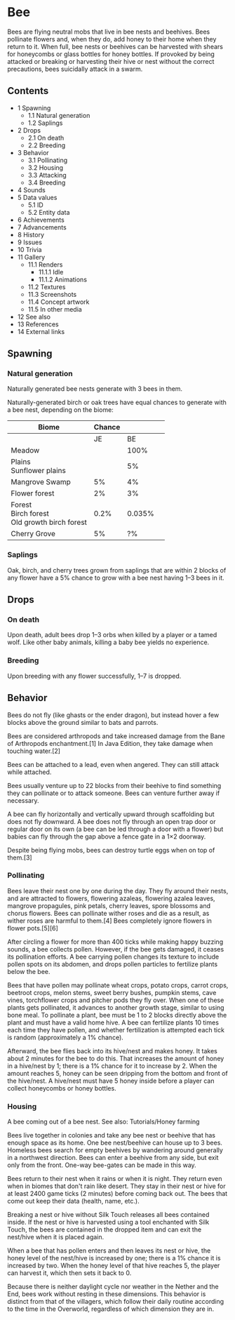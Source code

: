 # Bee
Bees are flying neutral mobs that live in bee nests and beehives. Bees pollinate flowers and, when they do, add honey to their home when they return to it. When full, bee nests or beehives can be harvested with shears for honeycombs or glass bottles for honey bottles. If provoked by being attacked or breaking or harvesting their hive or nest without the correct precautions, bees suicidally attack in a swarm.

## Contents
- 1 Spawning
	- 1.1 Natural generation
	- 1.2 Saplings
- 2 Drops
	- 2.1 On death
	- 2.2 Breeding
- 3 Behavior
	- 3.1 Pollinating
	- 3.2 Housing
	- 3.3 Attacking
	- 3.4 Breeding
- 4 Sounds
- 5 Data values
	- 5.1 ID
	- 5.2 Entity data
- 6 Achievements
- 7 Advancements
- 8 History
- 9 Issues
- 10 Trivia
- 11 Gallery
	- 11.1 Renders
		- 11.1.1 Idle
		- 11.1.2 Animations
	- 11.2 Textures
	- 11.3 Screenshots
	- 11.4 Concept artwork
	- 11.5 In other media
- 12 See also
- 13 References
- 14 External links

## Spawning
### Natural generation
Naturally generated bee nests generate with 3 bees in them.

Naturally-generated birch or oak trees have equal chances to generate with a bee nest, depending on the biome:

| Biome                                               | Chance |        |  |
|-----------------------------------------------------|--------|--------|--|
|                                                     | JE     | BE     |  |
| Meadow                                              |        | 100%   |  |
| Plains<br/>Sunflower plains                         |        | 5%     |  |
| Mangrove Swamp                                      | 5%     | 4%     |  |
| Flower forest                                       | 2%     | 3%     |  |
| Forest<br/>Birch forest<br/>Old growth birch forest | 0.2%   | 0.035% |  |
| Cherry Grove                                        | 5%     | ?%     |  |

### Saplings
Oak, birch, and cherry trees grown from saplings that are within 2 blocks of any flower have a 5% chance to grow with a bee nest having 1–3 bees in it.

## Drops
### On death
Upon death, adult bees drop 1–3 orbs when killed by a player or a tamed wolf. Like other baby animals, killing a baby bee yields no experience.

### Breeding
Upon breeding with any flower successfully, 1–7 is dropped.

## Behavior
Bees do not fly (like ghasts or the ender dragon), but instead hover a few blocks above the ground similar to bats and parrots.

Bees are considered arthropods and take increased damage from the Bane of Arthropods enchantment.[1] In Java Edition, they take damage when touching water.[2]

Bees can be attached to a lead, even when angered. They can still attack while attached.

Bees usually venture up to 22 blocks from their beehive to find something they can pollinate or to attack someone. Bees can venture further away if necessary.

A bee can fly horizontally and vertically upward through scaffolding but does not fly downward. A bee does not fly through an open trap door or regular door on its own (a bee can be led through a door with a flower) but babies can fly through the gap above a fence gate in a 1×2 doorway.

Despite being flying mobs, bees can destroy turtle eggs when on top of them.[3]

### Pollinating
Bees leave their nest one by one during the day. They fly around their nests, and are attracted to flowers, flowering azaleas, flowering azalea leaves, mangrove propagules, pink petals, cherry leaves, spore blossoms and chorus flowers. Bees can pollinate wither roses and die as a result, as wither roses are harmful to them.[4] Bees completely ignore flowers in flower pots.[5][6]

After circling a flower for more than 400 ticks while making happy buzzing sounds, a bee collects pollen. However, if the bee gets damaged, it ceases its pollination efforts. A bee carrying pollen changes its texture to include pollen spots on its abdomen, and drops pollen particles to fertilize plants below the bee. 

Bees that have pollen may pollinate wheat crops, potato crops, carrot crops, beetroot crops, melon stems, sweet berry bushes, pumpkin stems, cave vines, torchflower crops and pitcher pods they fly over. When one of these plants gets pollinated, it advances to another growth stage, similar to using bone meal. To pollinate a plant, bee must be 1 to 2 blocks directly above the plant and must have a valid home hive. A bee can fertilize plants 10 times each time they have pollen, and whether fertilization is attempted each tick is random (approximately a 1% chance).

Afterward, the bee flies back into its hive/nest and makes honey. It takes about 2 minutes for the bee to do this. That increases the amount of honey in a hive/nest by 1; there is a 1% chance for it to increase by 2. When the amount reaches 5, honey can be seen dripping from the bottom and front of the hive/nest. A hive/nest must have 5 honey inside before a player can collect honeycombs or honey bottles.

### Housing
A bee coming out of a bee nest.
See also: Tutorials/Honey farming

Bees live together in colonies and take any bee nest or beehive that has enough space as its home. One bee nest/beehive can house up to 3 bees. Homeless bees search for empty beehives by wandering around generally in a northwest direction. Bees can enter a beehive from any side, but exit only from the front. One-way bee-gates can be made in this way.

Bees return to their nest when it rains or when it is night. They return even when in biomes that don't rain like desert. They stay in their nest or hive for at least 2400 game ticks (2 minutes) before coming back out. The bees that come out keep their data (health, name, etc.). 

Breaking a nest or hive without Silk Touch releases all bees contained inside. If the nest or hive is harvested using a tool enchanted with Silk Touch, the bees are contained in the dropped item and can exit the nest/hive when it is placed again.

When a bee that has pollen enters and then leaves its nest or hive, the honey level of the nest/hive is increased by one; there is a 1% chance it is increased by two. When the honey level of that hive reaches 5, the player can harvest it, which then sets it back to 0.

Because there is neither daylight cycle nor weather in the Nether and the End, bees work without resting in these dimensions. This behavior is distinct from that of the villagers, which follow their daily routine according to the time in the Overworld, regardless of which dimension they are in.


